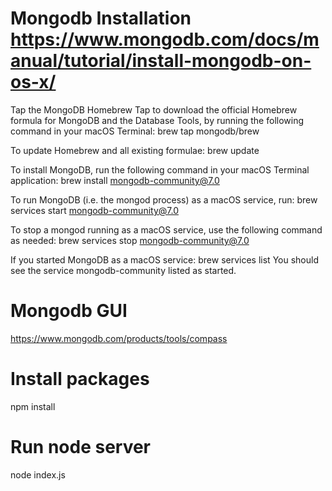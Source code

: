 # Mongodb Installation https://www.mongodb.com/docs/manual/tutorial/install-mongodb-on-os-x/
Tap the MongoDB Homebrew Tap to download the official Homebrew formula for MongoDB and the Database Tools, by running the following command in your macOS Terminal:
brew tap mongodb/brew

To update Homebrew and all existing formulae:
brew update

To install MongoDB, run the following command in your macOS Terminal application:
brew install mongodb-community@7.0

To run MongoDB (i.e. the mongod process) as a macOS service, run:
brew services start mongodb-community@7.0

To stop a mongod running as a macOS service, use the following command as needed:
brew services stop mongodb-community@7.0

If you started MongoDB as a macOS service:
brew services list
You should see the service mongodb-community listed as started.

# Mongodb GUI
https://www.mongodb.com/products/tools/compass


# Install packages
npm install

# Run node server
node index.js